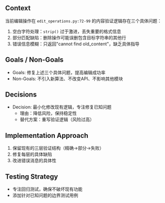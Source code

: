 ## Context
当前编辑操作在 `edit_operations.py:72-99` 的内容验证逻辑存在三个具体问题：
1. 空白字符处理：`strip()` 过于激进，丢失重要的格式信息
2. 部分匹配缺陷：删除操作可能误删包含目标字符串的其他行
3. 错误信息模糊：只返回"cannot find old_content"，缺乏具体指导

## Goals / Non-Goals
- Goals: 修复上述三个具体问题，提高编辑成功率
- Non-Goals: 不引入新算法、不改变API、不影响其他模块

## Decisions
- Decision: 最小化修改现有逻辑，专注修复已知问题
  - 理由：降低风险，保持稳定性
  - 替代方案：重写验证逻辑（风险过高）

## Implementation Approach
1. 保留现有的三层验证结构（精确→部分→失败）
2. 修复每层的具体缺陷
3. 改进错误消息的具体性

## Testing Strategy
- 专注回归测试，确保不破坏现有功能
- 添加针对已知问题的边界测试用例